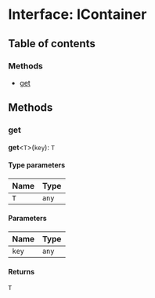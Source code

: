 # Interface: IContainer

## Table of contents

### Methods

* [get](/auto-docs/interface/interfaces/IContainer.md#get)

## Methods

### get

**get**<`T`>(`key`): `T`

#### Type parameters

| Name | Type |
| :------ | :------ |
| `T` | `any` |

#### Parameters

| Name | Type |
| :------ | :------ |
| `key` | `any` |

#### Returns

`T`

